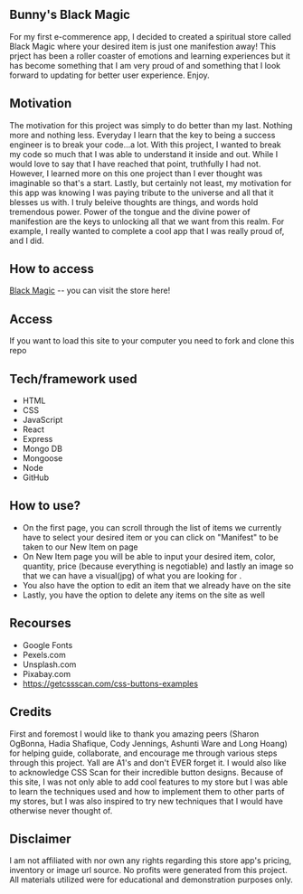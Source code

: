 ## Bunny's Black Magic
For my first e-commerence app, I decided to created a spiritual store called Black Magic where your desired item is just one manifestion away! This prject has been a roller coaster of emotions and learning experiences but it has become something that I am very proud of and something that I look forward to updating for better user experience. Enjoy.



## Motivation
The motivation for this project was simply to do better than my last. Nothing more and nothing less. Everyday I learn that the key to being a success engineer is to break your code...a lot. With this project, I wanted to break my code so much that I was able to understand it inside and out. While I would love to say that I have reached that point, truthfully I had not. However, I learned more on this one project than I ever thought was imaginable so that's a start. Lastly, but certainly not least, my motivation for this app was knowing I was paying tribute to the universe and all that it blesses us with. I truly beleive thoughts are things, and words hold tremendous power. Power of the tongue and the divine power of manifestion are the keys to unlocking all that we want from this realm. For example, I really wanted to complete a cool app that I was really proud of, and I did. 



 
## How to access
[Black Magic]() -- you can visit the store here!

## Access
If you want to load this site to your computer you need to fork and clone this repo

## Tech/framework used
- HTML
- CSS
- JavaScript
- React
- Express 
- Mongo DB
- Mongoose
- Node
- GitHub

## How to use?
- On the first page, you can scroll through the list of items we currently have to select your desired item or you can click on "Manifest" to be taken to our New Item on page
- On New Item page you will be able to input your desired item, color, quantity, price (because everything is negotiable) and lastly an image so that we can have a visual(jpg) of what you are looking for .
- You also have the option to edit an item that we already have on the site
- Lastly, you have the option to delete any items on the site as well


## Recourses 
- Google Fonts
- Pexels.com
- Unsplash.com
- Pixabay.com
- https://getcssscan.com/css-buttons-examples

## Credits
First and foremost I would like to thank you amazing peers (Sharon OgBonna, Hadia Shafique, Cody Jennings, Ashunti Ware and Long Hoang) for helping guide, collaborate, and encourage me through various steps through this project. Yall are A1's and don't EVER forget it. I would also like to acknowledge CSS Scan for their incredible button designs. Because of this site, I was not only able to add cool features to my store but I was able to learn the techniques used and how to implement them to other parts of my stores, but I was also inspired to try new techniques that I would have otherwise never thought of. 
 

## Disclaimer

I am not affiliated with nor own any rights regarding this store app's pricing, inventory or image url source. No profits were generated from this project. All materials utilized were for educational and demonstration purposes only. 
